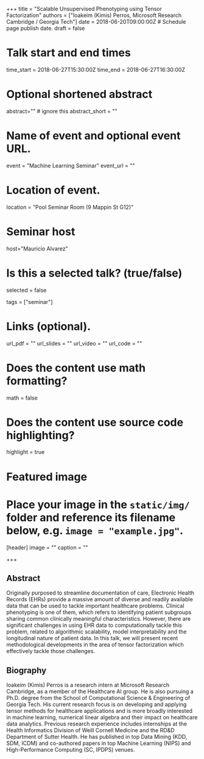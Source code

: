 +++
title = "Scalable Unsupervised Phenotyping using Tensor Factorization"
authors = ["Ioakeim (Kimis) Perros, Microsoft Research Cambridge / Georgia Tech"]
date = 2018-06-20T09:00:00Z  # Schedule page publish date.
draft = false

# Talk start and end times
time_start = 2018-06-27T15:30:00Z
time_end = 2018-06-27T16:30:00Z

# Optional shortened abstract
abstract="" # ignore this
abstract_short = ""

# Name of event and optional event URL.
event = "Machine Learning Seminar"
event_url = ""

# Location of event.
location = "Pool Seminar Room (9 Mappin St G12)"

# Seminar host
host="Mauricio Alvarez"

# Is this a selected talk? (true/false)
selected = false

tags = ["seminar"]

# Links (optional).
url_pdf = ""
url_slides = ""
url_video = ""
url_code = ""

# Does the content use math formatting?
math = false

# Does the content use source code highlighting?
highlight = true

# Featured image
# Place your image in the `static/img/` folder and reference its filename below, e.g. `image = "example.jpg"`.
[header]
image = ""
caption = ""

+++

## Abstract

Originally purposed to streamline documentation of care, Electronic Health Records (EHRs) provide a massive amount of diverse and readily available data that can be used to tackle important healthcare problems. Clinical phenotyping is one of them, which refers to identifying patient subgroups sharing common clinically meaningful characteristics. However, there are significant challenges in using EHR data to computationally tackle this problem, related to algorithmic scalability, model interpretability and the longitudinal nature of patient data. In this talk, we will present recent methodological developments in the area of tensor factorization which effectively tackle those challenges.

## Biography

Ioakeim (Kimis) Perros is a research intern at Microsoft Research Cambridge, as a member of the Healthcare AI group. He is also pursuing a Ph.D. degree from the School of Computational Science & Engineering of Georgia Tech. His current research focus is on developing and applying tensor methods for healthcare applications and is more broadly interested in machine learning, numerical linear algebra and their impact on healthcare data analytics. Previous research experience includes internships at the Health Informatics Division of Weill Cornell Medicine and the RD&D Department of Sutter Health. He has published in top Data Mining (KDD, SDM, ICDM) and co-authored papers in top Machine Learning (NIPS) and High-Performance Computing (SC, IPDPS) venues. 
